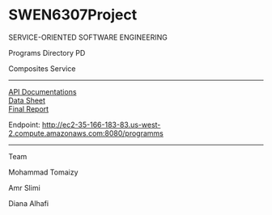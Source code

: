 # SWEN6307Project
SERVICE-ORIENTED SOFTWARE ENGINEERING

Programs Directory  PD

Composites Service 




*****
<a href="http://ec2-35-166-183-83.us-west-2.compute.amazonaws.com:8080/apipie/1.0/programms.html">API Documentations </a> 
</br>
<a href="https://github.com/mtomaizy/SWEN6307Project/blob/master/sample%20data.pdf"> Data Sheet</a>
</br>
<a href="https://github.com/mtomaizy/SWEN6307Project/blob/master/final_report.pdf"> Final Report </a>

Endpoint: http://ec2-35-166-183-83.us-west-2.compute.amazonaws.com:8080/programms
</br>

*****
Team

Mohammad Tomaizy

Amr Slimi

Diana Alhafi
